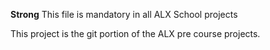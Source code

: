 __Strong__ This file is mandatory in all ALX School projects

This project is the git portion of the ALX pre course projects.